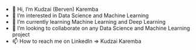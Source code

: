 - 👋 Hi, I’m Kudzai (Berven) Karemba
- 👀 I’m interested in Data Science and Machine Learning 
- 🌱 I’m currently learning Machine Learning and Deep Learning 
- 💞️ I’m looking to collaborate on any Data Science and Machine Learning project
- 📫 How to reach me on LinkedIn => Kudzai Karemba

<!---
kudzie99/kudzie99 is a ✨ special ✨ repository because its `README.md` (this file) appears on your GitHub profile.
You can click the Preview link to take a look at your changes.
--->
